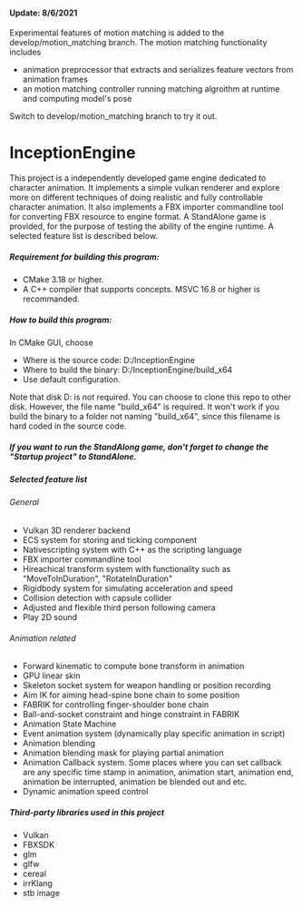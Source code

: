 #### Update: 8/6/2021
Experimental features of motion matching is added to the develop/motion_matching branch.
The motion matching functionality includes 
+ animation preprocessor that extracts and serializes feature vectors from animation frames 
+ an motion matching controller running matching algroithm at runtime and computing model's pose

Switch to develop/motion_matching branch to try it out. 

# InceptionEngine

This project is a independently developed game engine dedicated to character animation. It implements a simple vulkan renderer and explore more on
different techniques of doing realistic and fully controllable character animation. It also implements a FBX importer commandline tool for converting FBX
resource to engine format. A StandAlone game is provided, for the purpose of testing the ability of the engine runtime. A selected feature list
is described below. 

##### Requirement for building this program:
+ CMake 3.18 or higher.
+ A C++ compiler that supports concepts. MSVC 16.8 or higher is recommanded. 

##### How to build this program:
In CMake GUI, choose

+ Where is the source code: D:/InceptionEngine
+ Where to build the binary: D:/InceptionEngine/build_x64
+ Use default configuration.

Note that disk D: is not required. You can choose to clone this repo to other disk. However,
the file name "build_x64" is required. It won't work if you build the binary to a folder not 
naming "build_x64", since this filename is hard coded in the source code.

##### If you want to run the StandAlong game, don't forget to change the "Startup project" to StandAlone. 

##### Selected feature list
###### General 
+ Vulkan 3D renderer backend
+ ECS system for storing and ticking component
+ Nativescripting system with C++ as the scripting language
+ FBX importer commandline tool
+ Hireachical transform system with functionality such as "MoveToInDuration", "RotateInDuration"
+ Rigidbody system for simulating acceleration and speed
+ Collision detection with capsule collider
+ Adjusted and flexible third person following camera
+ Play 2D sound

###### Animation related
+ Forward kinematic to compute bone transform in animation
+ GPU linear skin
+ Skeleton socket system for weapon handling or position recording
+ Aim IK for aiming head-spine bone chain to some position
+ FABRIK for controlling finger-shoulder bone chain
+ Ball-and-socket constraint and hinge constraint in FABRIK
+ Animation State Machine
+ Event animation system (dynamically play specific animation in script)
+ Animation blending
+ Animation blending mask for playing partial animation
+ Animation Callback system. Some places where you can set callback are any specific time stamp in animation,
animation start, animation end, animation be interrupted, animation be blended out and etc.
+ Dynamic animation speed control

##### Third-party libraries used in this project
+ Vulkan
+ FBXSDK
+ glm
+ glfw
+ cereal
+ irrKlang
+ stb image





